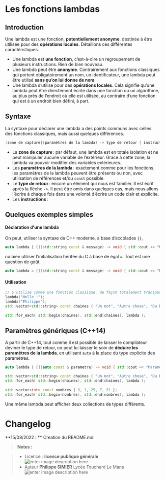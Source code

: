 ﻿# Les fonctions lambdas


## Introduction
Une lambda est une fonction,  **potentiellement anonyme**, destinée à être utilisée pour des  **opérations locales**. Détaillons ces différentes caractéristiques.

-   Une lambda est  **une fonction**, c’est-à-dire un regroupement de plusieurs instructions. Rien de bien nouveau.
-   Une lambda peut être  **anonyme**. Contrairement aux fonctions classiques qui portent obligatoirement un nom, un identificateur, une lambda peut être utilisé  **sans qu’on lui donne de nom**.
-   Une lambda s’utilise pour des  **opérations locales**. Cela signifie qu’une lambda peut être directement écrite dans une fonction ou un algorithme, au plus près de l’endroit où elle est utilisée, au contraire d’une fonction qui est à un endroit bien défini, à part.

## Syntaxe

La syntaxe pour déclarer une lambda a des points communs avec celles des fonctions classiques, mais aussi quelques différences. 

```c++
[zone de capture](paramètres de la lambda) -> type de retour { instructions }

```

-   La  **zone de capture** : par défaut, une lambda est en totale isolation et ne peut manipuler aucune variable de l’extérieur. Grace à cette zone, la lambda va pouvoir modifier des variables extérieures.
-   Les  **paramètres de la lambda** : exactement comme pour les fonctions, les paramètres de la lambda peuvent être présents ou non, avec utilisation de références et/ou  `const`  possible.
-   Le  **type de retour** : encore un élément qui nous est familier. Il est écrit après la flèche  `->`. Il peut être omis dans quelques cas, mais nous allons l’écrire à chaque fois dans une volonté d’écrire un code clair et explicite.
-   Les  **instructions** : 

## Quelques exemples simples

#### Déclaration d'une lambda
On peut,  utiliser la syntaxe de C++ moderne, à base d’accolades `{}`, 
```cpp
auto lambda { [](std::string const & message) -> void { std::cout << "Message reçu : " << message << std::endl; }};
```
ou bien utiliser l’initialisation héritée du C à base de égal `=`. Tout est une question de goût.
```cpp
auto lambda = [](std::string const & message) -> void { std::cout << "Message reçu : " << message << std::endl; };
```
#### Utilisation
```cpp
// S'utilise comme une fonction classique, de façon totalement transparente.
lambda("Hello !");
lambda("Philippe");
std::vector<std::string> const chaines { "Un mot", "Autre chose", "Du blabla", "Du texe", "Des lettres" };
    
std::for_each( std::begin(chaines), std::end(chaines), lambda );
```
##  Paramètres génériques (C++14)

A partir de C++14, tout comme il est possible de laisser le compilateur deviner le type de retour, on peut lui laisser le soin de **déduire les paramètres de la lambda**, en utilisant `auto` à la place du type explicite des paramètres.
```cpp
auto lambda { [](auto const & parametre) -> void { std::cout << "Paramètre reçu : " << parametre << std::endl; }};

std::vector<std::string> const chaines { "Un mot", "Autre chose", "Du blabla", "Du texe", "Des lettres" };
std::for_each( std::begin(chaines), std::end(chaines), lambda );
    
std::vector<int> const nombres { 3, 1, 25, 7, 51 };
std::for_each( std::begin(nombres), std::end(nombres), lambda );
```
Une même lambda peut afficher deux collections de types différents.
# Changelog

**15/08/2022 : ** Creation du README.md 

> **Notes :**


> - Licence : **licence publique générale** ![enter image description here](https://img.shields.io/badge/licence-GPL-green.svg)
> - Auteur **Philippe SIMIER** Lycée Touchard Le Mans
>  ![enter image description here](https://img.shields.io/badge/built-passing-green.svg)
<!-- TOOLBOX 

Génération des badges : https://shields.io/
Génération de ce fichier : https://stackedit.io/editor#


